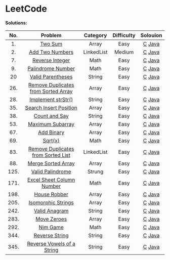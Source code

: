 # LeetCode

**Solutions:**

| No.   | Problem  | Category  | Difficulty | Solouion |
|:--------:|:-----------:|:---------:|:---------:|:---------:|
1.|[Two Sum](https://leetcode.com/problems/reverse-string/description/) |Array |Easy | [C](/Algorithms/C/1-Two-Sum.md) [Java](/Algorithms/Java/1-Two-Sum.md)
2.|[Add Two Numbers](https://leetcode.com/problems/add-two-numbers/description/) |LinkedList |Medium |[C](/Algorithms/C/2-Add-Two-Numbers.md) [Java](/Algorithms/Java/qqq.md)
7.|[Reverse Integer](https://leetcode.com/problems/reverse-integer/description/)|Math|Easy| [C](/Algorithms/C/7-Reverse-Integer.md) [Java](/Algorithms/Java/7-Reverse-Integer.md) 
9.|[Palindrome Number](https://leetcode.com/problems/palindrome-number/description/)|Math |Easy| [C](/Algorithms/C/20-Valid-Parentheses.md) [Java](/Algorithms/Java/9-Palindrome-Number.md) 
20|[Valid Parentheses](https://leetcode.com/problems/valid-parentheses/description/)|String| Easy| [C](/Algorithms/C/20-Valid-Parentheses.md) [Java](/Algorithms/Java/20-Valid-Parentheses.md)
26.|[Remove Duplicates from Sorted Array](https://leetcode.com/problems/remove-duplicates-from-sorted-array/description/)|Array|Easy|[C](/Algorithms/C/26-Remove-Duplicates-from-Sorted-Array.md) [Java](/Algorithms/Java/26-Remove-Duplicates-from-Sorted-Array.md)|
28.|[ Implement strStr()](https://leetcode.com/problems/implement-strstr/description/)|String|Easy|[C](/Algorithms/C/28-Implement-strStr.md) [Java](/Algorithms/Java/28-Implement-strStr.md)|
35.|[Search Insert Position](https://leetcode.com/problems/search-insert-position/description/)|Array|Easy|[C](/Algorithms/C/35-Search-Insert-Position.md) [Java](/Algorithms/Java/35-Search-Insert-Position.md)|
38.|[Count and Say](https://leetcode.com/problems/count-and-say/description/)|String|Easy|[C](/Algorithms/C/38-Count-and-Say.md) [Java](/Algorithms/Java/38-Count-and-Say.md)|
53.|[Maximum Subarray](https://leetcode.com/problems/maximum-subarray/description/)|Array|Easy|[C](/Algorithms/C/53-Maximum-Subarray.md) [Java](/Algorithms/Java/53-Maximum-Subarray.md)|
67.|[Add Binary](https://leetcode.com/problems/add-binary/description/)|Array|Easy|[C](/Algorithms/C/67-Add-Binary.md) [Java](/Algorithms/Java/67-Add-Binary.md)|
69.|[Sqrt(x)](https://leetcode.com/problems/sqrtx/description/)|Math|Easy|[C](/Algorithms/C/69-Sqrt(x).md) [Java](/Algorithms/Java/69-Sqrt(x).md)|
83.|[Remove Duplicates from Sorted List](https://leetcode.com/problems/remove-duplicates-from-sorted-list/description/)|LinkedList|Easy|[C](/Algorithms/C/83-Remove-Duplicates-from-Sorted-List.md) [Java](/Algorithms/Java/83-Remove-Duplicates-from-Sorted-List.md)|
88.|[Merge Sorted Array](https://leetcode.com/problems/merge-sorted-array/description/)|Array|Easy|[C](/Algorithms/C/88-Merge-Sorted-Array.md) [Java](/Algorithms/Java/88-Merge-Sorted-Array.md)|
125.|[Valid Palindrome](https://leetcode.com/problems/valid-palindrome/description/)|Strung|Easy|[C](/Algorithms/C/125-Valid-Palindrome.md) [Java](/Algorithms/Java/125-Valid-Palindrome.md)|
171.|[Excel Sheet Column Number](https://leetcode.com/problems/excel-sheet-column-number/description/)|Math|Easy|[C](/Algorithms/C/171-Excel-Sheet-Column-Number.md) [Java](/Algorithms/Java/171-Excel-Sheet-Column-Number.md)|
198.|[House Robber](https://leetcode.com/problems/house-robber/description/)|Array|Easy|[C](/Algorithms/C/198-House-Robber.md) [Java](/Algorithms/Java/198-House-Robber.md)|
205.|[Isomorphic Strings](https://leetcode.com/problems/isomorphic-strings/description/)|Array|Easy|[C](/Algorithms/C/205-Isomorphic-Strings.md) [Java](/Algorithms/Java/205-Isomorphic-Strings.md)|
242.|[Valid Anagram](https://leetcode.com/problems/valid-anagram/description/)|String|Easy|[C](/Algorithms/C/242-Valid-Anagram.md) [Java](/Algorithms/Java/242-Valid-Anagram.md)|
283.|[Move Zeroes](https://leetcode.com/problems/move-zeroes/description/)|Array|Easy|[C](/Algorithms/C/283-Move-Zeroes.md) [Java](/Algorithms/Java/283-Move-Zeroes.md)|
292.|[Nim Game](https://leetcode.com/problems/nim-game/description/)|Math|Easy|[C](/Algorithms/C/292-Nim-Game.md) [Java](/Algorithms/Java/292-Nim-Game.md)|
344.|[Reverse String](https://leetcode.com/problems/reverse-string/description/)|String |Easy|[C](/Algorithms/C/344-Reverse-String.md) [Java](/Algorithms/Java/344-Reverse-String.md) 
345.|[Reverse Vowels of a String](https://leetcode.com/problems/reverse-vowels-of-a-string/description/)|String |Easy|[C](/Algorithms/C/345-Reverse-Vowels-of-a-String.md) [Java](/Algorithms/Java/345-Reverse-Vowels-of-a-String.md) 

